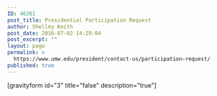 ```yaml
---
ID: 46261
post_title: Presidential Participation Request
author: Shelley Keith
post_date: 2016-07-02 14:29:04
post_excerpt: ""
layout: page
permalink: >
  https://www.umw.edu/president/contact-us/participation-request/
published: true
---
```

[gravityform id="3" title="false" description="true"]